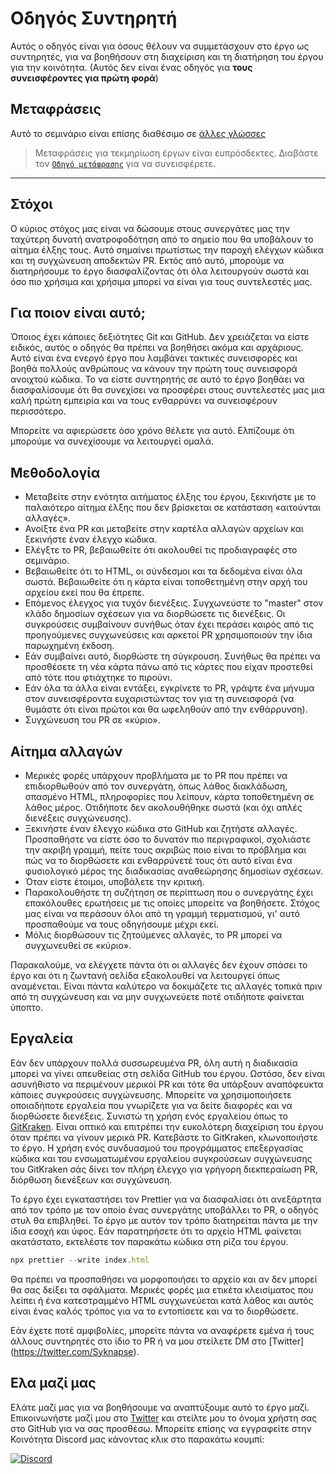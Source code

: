# Οδηγός Συντηρητή

Αυτός ο οδηγός είναι για όσους θέλουν να συμμετάσχουν στο έργο ως συντηρητές, για να βοηθήσουν στη διαχείριση και τη διατήρηση του έργου για την κοινότητα. (Αυτός δεν είναι ένας οδηγός για **τους συνεισφέροντες για πρώτη φορά**)

## Μεταφράσεις

Αυτό το σεμινάριο είναι επίσης διαθέσιμο σε [άλλες γλώσσες](translations/README.md)

> Μεταφράσεις για τεκμηρίωση έργων είναι ευπρόσδεκτες. Διαβάστε τον [`Οδηγό μετάφρασης`](translations/README.md) για να συνεισφέρετε.

---

## Στόχοι

Ο κύριος στόχος μας είναι να δώσουμε στους συνεργάτες μας την ταχύτερη δυνατή ανατροφοδότηση από το σημείο που θα υποβάλουν το αίτημα έλξης τους. Αυτό σημαίνει πρωτίστως την παροχή ελέγχων κώδικα και τη συγχώνευση αποδεκτών PR.
Εκτός από αυτό, μπορούμε να διατηρήσουμε το έργο διασφαλίζοντας ότι όλα λειτουργούν σωστά και όσο πιο χρήσιμα και χρήσιμα μπορεί να είναι για τους συντελεστές μας.

## Για ποιον είναι αυτό;

Όποιος έχει κάποιες δεξιότητες Git και GitHub. Δεν χρειάζεται να είστε ειδικός, αυτός ο οδηγός θα πρέπει να βοηθήσει ακόμα και αρχάριους. Αυτό είναι ένα ενεργό έργο που λαμβάνει τακτικές συνεισφορές και βοηθά πολλούς ανθρώπους να κάνουν την πρώτη τους συνεισφορά ανοιχτού κώδικα. Το να είστε συντηρητής σε αυτό το έργο βοηθάει να διασφαλίσουμε ότι θα συνεχίσει να προσφέρει στους συντελεστές μας μια καλή πρώτη εμπειρία και να τους ενθαρρύνει να συνεισφέρουν περισσότερο.

Μπορείτε να αφιερώσετε όσο χρόνο θέλετε για αυτό. Ελπίζουμε ότι μπορούμε να συνεχίσουμε να λειτουργεί ομαλά.

## Μεθοδολογία

- Μεταβείτε στην ενότητα αιτήματος έλξης του έργου, ξεκινήστε με το παλαιότερο αίτημα έλξης που δεν βρίσκεται σε κατάσταση «αιτούνται αλλαγές».
- Ανοίξτε ένα PR και μεταβείτε στην καρτέλα αλλαγών αρχείων και ξεκινήστε έναν έλεγχο κώδικα.
- Ελέγξτε το PR, βεβαιωθείτε ότι ακολουθεί τις προδιαγραφές στο σεμινάριο.
- Βεβαιωθείτε ότι το HTML, οι σύνδεσμοι και τα δεδομένα είναι όλα σωστά. Βεβαιωθείτε ότι η κάρτα είναι τοποθετημένη στην αρχή του αρχείου εκεί που θα έπρεπε.
- Επόμενος έλεγχος για τυχόν διενέξεις. Συγχωνεύστε το "master" στον κλάδο δημοσίων σχέσεων για να διορθώσετε τις διενέξεις. Οι συγκρούσεις συμβαίνουν συνήθως όταν έχει περάσει καιρός από τις προηγούμενες συγχωνεύσεις και αρκετοί PR χρησιμοποιούν την ίδια παρωχημένη έκδοση.
- Εάν συμβαίνει αυτό, διορθώστε τη σύγκρουση. Συνήθως θα πρέπει να προσθέσετε τη νέα κάρτα πάνω από τις κάρτες που είχαν προστεθεί από τότε που φτιάχτηκε το πιρούνι.
- Εάν όλα τα άλλα είναι εντάξει, εγκρίνετε το PR, γράψτε ένα μήνυμα στον συνεισφέροντα ευχαριστώντας τον για τη συνεισφορά (να θυμάστε ότι είναι πρώτοι και θα ωφεληθούν από την ενθάρρυνση).
- Συγχώνευση του PR σε «κύριο».

## Αίτημα αλλαγών

- Μερικές φορές υπάρχουν προβλήματα με το PR που πρέπει να επιδιορθωθούν από τον συνεργάτη, όπως λάθος διακλάδωση, σπασμένο HTML, πληροφορίες που λείπουν, κάρτα τοποθετημένη σε λάθος μέρος. Οτιδήποτε δεν ακολουθήθηκε σωστά (και όχι απλές διενέξεις συγχώνευσης).
- Ξεκινήστε έναν έλεγχο κώδικα στο GitHub και ζητήστε αλλαγές. Προσπαθήστε να είστε όσο το δυνατόν πιο περιγραφικοί, σχολιάστε την ακριβή γραμμή, πείτε τους ακριβώς ποιο είναι το πρόβλημα και πώς να το διορθώσετε και ενθαρρύνετέ τους ότι αυτό είναι ένα φυσιολογικό μέρος της διαδικασίας αναθεώρησης δημοσίων σχέσεων.
- Όταν είστε έτοιμοι, υποβάλετε την κριτική.
- Παρακολουθήστε τη συζήτηση σε περίπτωση που ο συνεργάτης έχει επακόλουθες ερωτήσεις με τις οποίες μπορείτε να βοηθήσετε. Στόχος μας είναι να περάσουν όλοι από τη γραμμή τερματισμού, γι' αυτό προσπαθούμε να τους οδηγήσουμε μέχρι εκεί.
- Μόλις διορθώσουν τις ζητούμενες αλλαγές, το PR μπορεί να συγχωνευθεί σε «κύριο».

Παρακαλούμε, να ελέγχετε πάντα ότι οι αλλαγές δεν έχουν σπάσει το έργο και ότι η ζωντανή σελίδα εξακολουθεί να λειτουργεί όπως αναμένεται. Είναι πάντα καλύτερο να δοκιμάζετε τις αλλαγές τοπικά πριν από τη συγχώνευση και να μην συγχωνεύετε ποτέ οτιδήποτε φαίνεται ύποπτο.

## Εργαλεία

Εάν δεν υπάρχουν πολλά συσσωρευμένα PR, όλη αυτή η διαδικασία μπορεί να γίνει απευθείας στη σελίδα GitHub του έργου.
Ωστόσο, δεν είναι ασυνήθιστο να περιμένουν μερικοί PR και τότε θα υπάρξουν αναπόφευκτα κάποιες συγκρούσεις συγχώνευσης. Μπορείτε να χρησιμοποιήσετε οποιαδήποτε εργαλεία που γνωρίζετε για να δείτε διαφορές και να διορθώσετε διενέξεις.
Συνιστώ τη χρήση ενός εργαλείου όπως το [GitKraken](https://www.gitkraken.com/download). Είναι οπτικό και επιτρέπει την ευκολότερη διαχείριση του έργου όταν πρέπει να γίνουν μερικά PR.
Κατεβάστε το GitKraken, κλωνοποιήστε το έργο. Η χρήση ενός συνδυασμού του προγράμματος επεξεργασίας κώδικα και του ενσωματωμένου εργαλείου συγκρούσεων συγχώνευσης του GitKraken σάς δίνει τον πλήρη έλεγχο για γρήγορη διεκπεραίωση PR, διόρθωση διενέξεων και συγχώνευση.

Το έργο έχει εγκαταστήσει τον Prettier για να διασφαλίσει ότι ανεξάρτητα από τον τρόπο με τον οποίο ένας συνεργάτης υποβάλλει το PR, ο οδηγός στυλ θα επιβληθεί. Το έργο με αυτόν τον τρόπο διατηρείται πάντα με την ίδια εσοχή και ύφος.
Εάν παρατηρήσετε ότι το αρχείο HTML φαίνεται ακατάστατο, εκτελέστε τον παρακάτω κώδικα στη ρίζα του έργου.

```js
npx prettier --write index.html
```

Θα πρέπει να προσπαθήσει να μορφοποιήσει το αρχείο και αν δεν μπορεί θα σας δείξει τα σφάλματα. Μερικές φορές μια ετικέτα κλεισίματος που λείπει ή ένα κατεστραμμένο HTML συγχωνεύεται κατά λάθος και αυτός είναι ένας καλός τρόπος για να το εντοπίσετε και να το διορθώσετε.

Εάν έχετε ποτέ αμφιβολίες, μπορείτε πάντα να αναφέρετε εμένα ή τους άλλους συντηρητές στο ίδιο το PR ή να μου στείλετε DM στο [Twitter] (https://twitter.com/Syknapse).

## Ελα μαζί μας

Ελάτε μαζί μας για να βοηθήσουμε να αναπτύξουμε αυτό το έργο μαζί. Επικοινωνήστε μαζί μου στο [Twitter](https://twitter.com/Syknapse) και στείλτε μου το όνομα χρήστη σας στο GitHub για να σας προσθέσω. Μπορείτε επίσης να εγγραφείτε στην Κοινότητα Discord μας κάνοντας κλικ στο παρακάτω κουμπί:

[![Discord](https://badgen.net/discord/online-members/tWkvS4ueVF?label=Join%20Our%20Discord%20Server&icon=discord)](https://discord.gg/tWkvS4ueVF "Εγγραφείτε στο διακομιστή Discord μας !")
